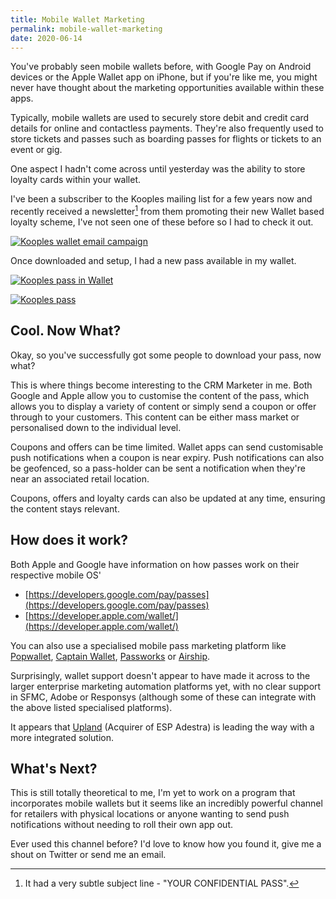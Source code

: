 ```yaml
---
title: Mobile Wallet Marketing
permalink: mobile-wallet-marketing
date: 2020-06-14
---
```


You've probably seen mobile wallets before, with Google Pay on Android devices or the Apple Wallet app on iPhone, but if you're like me, you might never have thought about the marketing opportunities available within these apps.

Typically, mobile wallets are used to securely store debit and credit card details for online and contactless payments. They're also frequently used to store tickets and passes such as boarding passes for flights or tickets to an event or gig.

One aspect I hadn't come across until yesterday was the ability to store loyalty cards within your wallet.

I've been a subscriber to the Kooples mailing list for a few years now and recently received a newsletter[^subjectline] from them promoting their new Wallet based loyalty scheme, I've not seen one of these before so I had to check it out.

[![Kooples wallet email campaign](../../images/post-images/kooples-wallet-email.png)](../../images/post-images/kooples-wallet-email.png)

Once downloaded and setup, I had a new pass available in my wallet.

[![Kooples pass in Wallet](../../images/post-images/wallet.png)](../../images/post-images/wallet.png)

[![Kooples pass](../../images/post-images/pass.png)](../../images/post-images/pass.png)

## Cool. Now What?

Okay, so you've successfully got some people to download your pass, now what?

This is where things become interesting to the CRM Marketer in me. Both Google and Apple allow you to customise the content of the pass, which allows you to display a variety of content or simply send a coupon or offer through to your customers. This content can be either mass market or personalised down to the individual level.

Coupons and offers can be time limited. Wallet apps can send customisable push notifications when a coupon is near expiry. Push notifications can also be geofenced, so a pass-holder can be sent a notification when they're near an associated retail location.

Coupons, offers and loyalty cards can also be updated at any time, ensuring the content stays relevant.

## How does it work?

Both Apple and Google have information on how passes work on their respective mobile OS'

* [https://developers.google.com/pay/passes](https://developers.google.com/pay/passes)
* [https://developer.apple.com/wallet/](https://developer.apple.com/wallet/)

You can also use a specialised mobile pass marketing platform like [Popwallet](https://popwallet.com/platform), [Captain Wallet](https://www.captainwallet.com/en/), [Passworks](https://passworks.io/) or [Airship](https://www.airship.com/platform/channels/mobile-wallet/).

Surprisingly, wallet support doesn't appear to have made it across to the larger enterprise marketing automation platforms yet, with no clear support in SFMC, Adobe or Responsys (although some of these can integrate with the above listed specialised platforms).

It appears that [Upland](https://uplandsoftware.com/mobile-messaging/product/features/mobile-wallet/) (Acquirer of ESP Adestra) is leading the way with a more integrated solution.

## What's Next?

This is still totally theoretical to me, I'm yet to work on a program that incorporates mobile wallets but it seems like an incredibly powerful channel for retailers with physical locations or anyone wanting to send push notifications without needing to roll their own app out.

Ever used this channel before? I'd love to know how you found it, give me a shout on Twitter or send me an email.

[^subjectline]: It had a very subtle subject line - "YOUR CONFIDENTIAL PASS".